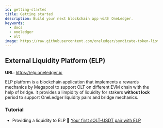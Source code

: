 ```yaml
---
id: getting-started
title: Getting started
description: Build your next blockchain app with OneLedger.
keywords:
  - docs
  - oneledger
  - olt
image: https://raw.githubusercontent.com/oneledger/syndicate-token-list/master/logo.svg
---
```


## External Liquidity Platform (ELP)

**URL**: https://elp.oneledger.io

ELP platform is a blockchain application that implements a rewards mechanics by Megapool to support OLT on different EVM chain with the help of bridge. It provides a limpidity of liquidity for stakers **without lock** period to support OneLedger liquidity pairs and bridge mechanics.

### Tutorial
* Providing a liquidity to ELP :movie_camera: [Your first sOLT-USDT pair with ELP](https://www.youtube.com/watch?v=kNI7olz8Olw&ab_channel=OneLedgerTechnologyInc.)
